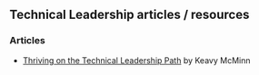 ## Technical Leadership articles / resources


### Articles

- [Thriving on the Technical Leadership Path](https://keavy.com/work/thriving-on-the-technical-leadership-path/) by Keavy McMinn
